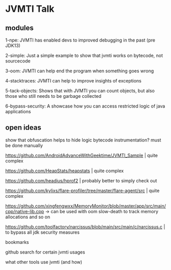 # JVMTI Talk

## modules

1-npe: JVMTI has enabled devs to improved debugging in the past (pre JDK13)

2-simple: Just a simple example to show that jvmti works on bytecode, not sourcecode

3-oom: JVMTI can help end the program when something goes wrong

4-stacktraces: JVMTI can help to improve insights of exceptions

5-tack-objects: Shows that with JVMTI you can count objects, but also those who still needs to be garbage collected

6-bypass-security: A showcase how you can access restricted logic of java applications

## open ideas

show that obfuscation helps to hide logic
bytecode instrumentation? must be done manually

https://github.com/AndroidAdvanceWithGeektime/JVMTI_Sample | quite complex

https://github.com/HeapStats/heapstats | quite complex

https://github.com/headius/hprof2 | probably better to simply check out

https://github.com/kylixs/flare-profiler/tree/master/flare-agent/src | quite complex

https://github.com/xingfengwxx/MemoryMonitor/blob/master/app/src/main/cpp/native-lib.cpp -> can be used with oom slow-death to track memory allocations and so on

https://github.com/toolfactory/narcissus/blob/main/src/main/c/narcissus.c | to bypass all jdk security measures

bookmarks

github search for certain jvmti usages

what other tools use jvmti (and how)
